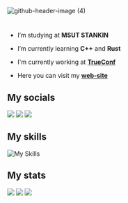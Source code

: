 ![github-header-image (4)](https://github.com/DaniilUbica/DaniilUbica/assets/102466617/197fa442-fcee-4cb6-a9c8-5484e9eab54b)
<h1></h1>

- I’m studying at __MSUT STANKIN__
 
- I’m currently learning __C++__ and __Rust__
 
- I'm currently working at [__TrueConf__](https://trueconf.ru/)

- Here you can visit my [__web-site__](https://daniilubica.lol)

## My socials
<a href="https://github.com/DaniilUbica"> <img src="https://img.shields.io/github/followers/DaniilUbica?label=follow&logo=github&style=for-the-badge&labelColor=black"></a>
<a href="https://vk.com/daniil_ubica"><img src="https://img.shields.io/badge/VKontakte-%232E87FB.svg?&style=for-the-badge&logo=vk&logoColor=white&link=https://vk.com/self.fishkid"></a>
<a href="https://t.me/daniil_ubica"> <img src="https://img.shields.io/static/v1?style=for-the-badge&logo=telegram&label=Telegram&message=daniil_ubica&color=blue&labelColor=black"></a>

## My skills
![My Skills](https://skillicons.dev/icons?i=visualstudio,vscode,cpp,c,qt,cmake,rust,mysql,html,css)

## My stats
![](http://github-profile-summary-cards.vercel.app/api/cards/profile-details?username=DaniilUbica&theme=gruvbox)
![](http://github-profile-summary-cards.vercel.app/api/cards/most-commit-language?username=DaniilUbica&theme=gruvbox)
![](http://github-profile-summary-cards.vercel.app/api/cards/stats?username=DaniilUbica&theme=gruvbox)
